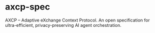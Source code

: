 # axcp-spec
AXCP – Adaptive eXchange Context Protocol. An open specification for ultra-efficient, privacy-preserving AI agent orchestration.

